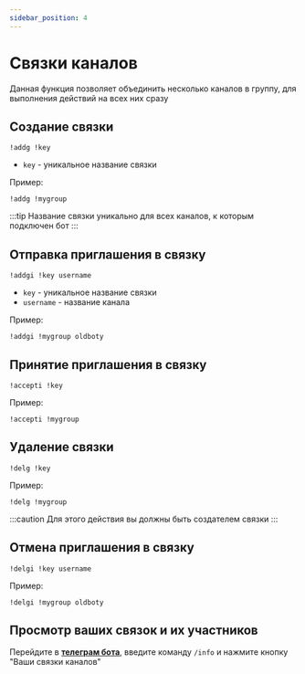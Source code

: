 ```yaml
---
sidebar_position: 4
---
```


# Связки каналов

Данная функция позволяет объединить несколько каналов в группу, для выполнения действий на всех них сразу

## Создание связки
`!addg !key`
- `key` - уникальное название связки

Пример:
```
!addg !mygroup
```

:::tip
Название связки уникально для всех каналов, к которым подключен бот
:::

## Отправка приглашения в связку
`!addgi !key username`
- `key` - уникальное название связки
- `username` - название канала

Пример:
```
!addgi !mygroup oldboty
```

## Принятие приглашения в связку
`!accepti !key`

Пример:
```
!accepti !mygroup
```

## Удаление связки
`!delg !key`

Пример:
```
!delg !mygroup
```
:::caution
Для этого действия вы должны быть создателем связки
:::

## Отмена приглашения в связку
`!delgi !key username`

Пример:
```
!delgi !mygroup oldboty
```

## Просмотр ваших связок и их участников
Перейдите в **[телеграм бота](https://t.me/oldboty_tw_bot)**, введите команду `/info` и нажмите кнопку "Ваши связки каналов"
